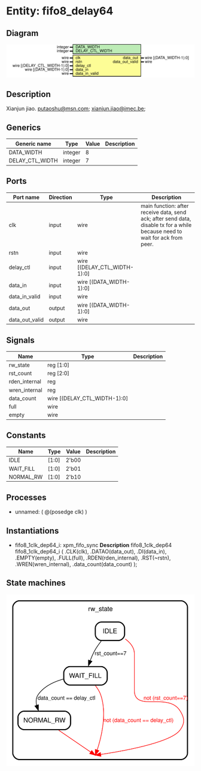 # Entity: fifo8_delay64

## Diagram

![Diagram](fifo8_delay64.svg "Diagram")
## Description

Xianjun jiao. putaoshu@msn.com; xianjun.jiao@imec.be;
 
## Generics

| Generic name    | Type    | Value | Description |
| --------------- | ------- | ----- | ----------- |
| DATA_WIDTH      | integer | 8     |             |
| DELAY_CTL_WIDTH | integer | 7     |             |
## Ports

| Port name      | Direction | Type                         | Description                                                                                                                  |
| -------------- | --------- | ---------------------------- | ---------------------------------------------------------------------------------------------------------------------------- |
| clk            | input     | wire                         | main function: after receive data, send ack; after send data, disable tx for a while because need to wait for ack from peer. |
| rstn           | input     | wire                         |                                                                                                                              |
| delay_ctl      | input     | wire [(DELAY_CTL_WIDTH-1):0] |                                                                                                                              |
| data_in        | input     | wire [(DATA_WIDTH-1):0]      |                                                                                                                              |
| data_in_valid  | input     | wire                         |                                                                                                                              |
| data_out       | output    | wire [(DATA_WIDTH-1):0]      |                                                                                                                              |
| data_out_valid | output    | wire                         |                                                                                                                              |
## Signals

| Name          | Type                         | Description |
| ------------- | ---------------------------- | ----------- |
| rw_state      | reg [1:0]                    |             |
| rst_count     | reg [2:0]                    |             |
| rden_internal | reg                          |             |
| wren_internal | reg                          |             |
| data_count    | wire [(DELAY_CTL_WIDTH-1):0] |             |
| full          | wire                         |             |
| empty         | wire                         |             |
## Constants

| Name      | Type  | Value | Description |
| --------- | ----- | ----- | ----------- |
| IDLE      | [1:0] | 2'b00 |             |
| WAIT_FILL | [1:0] | 2'b01 |             |
| NORMAL_RW | [1:0] | 2'b10 |             |
## Processes
- unnamed: ( @(posedge clk) )
## Instantiations

- fifo8_1clk_dep64_i: xpm_fifo_sync
**Description**
fifo8_1clk_dep64 fifo8_1clk_dep64_i (
.CLK(clk),
.DATAO(data_out),
.DI(data_in),
.EMPTY(empty),
.FULL(full),
.RDEN(rden_internal),
.RST(~rstn),
.WREN(wren_internal),
.data_count(data_count)
);

## State machines

![Diagram_state_machine_0]( stm_fifo8_delay64_00.svg "Diagram")